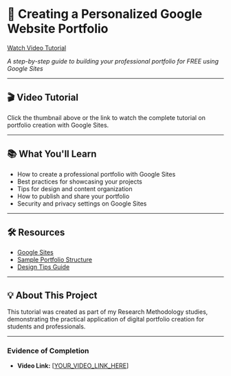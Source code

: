 # 🚀 Creating a Personalized Google Website Portfolio
 
[Watch Video Tutorial]([YOUR_VIDEO_LINK_HERE](https://www.youtube.com/watch?v=yLM_NPaqxUI))

*A step-by-step guide to building your professional portfolio for FREE using Google Sites*

---

## 🎬 Video Tutorial

Click the thumbnail above or the link to watch the complete tutorial on portfolio creation with Google Sites.

---

## 📚 What You'll Learn

- How to create a professional portfolio with Google Sites
- Best practices for showcasing your projects
- Tips for design and content organization
- How to publish and share your portfolio
- Security and privacy settings on Google Sites

---

## 🛠️ Resources

- [Google Sites](https://sites.google.com)
- [Sample Portfolio Structure](#)
- [Design Tips Guide](#)

---

## 💡 About This Project

This tutorial was created as part of my Research Methodology studies, demonstrating the practical application of digital portfolio creation for students and professionals.

---

### Evidence of Completion

- **Video Link:** [[YOUR_VIDEO_LINK_HERE](https://www.youtube.com/watch?v=yLM_NPaqxUI)]

